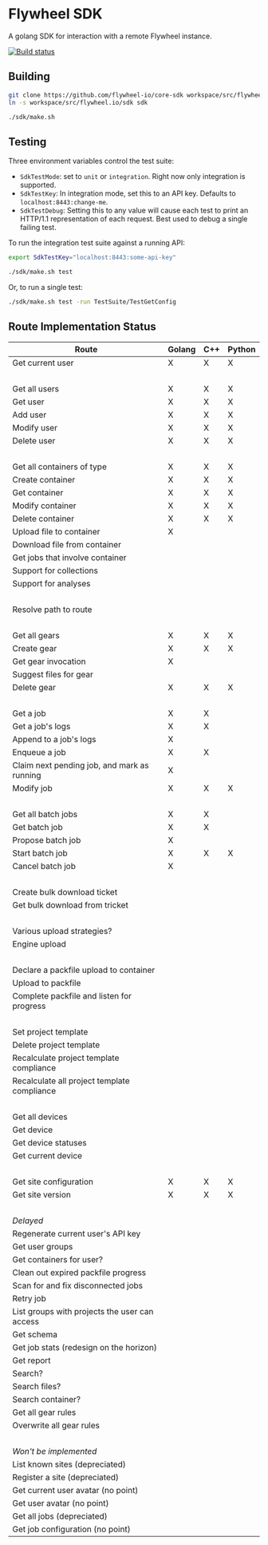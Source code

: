 # Flywheel SDK

A golang SDK for interaction with a remote Flywheel instance.

[![Build status](https://circleci.com/gh/flywheel-io/core-sdk/tree/master.svg?style=shield)](https://circleci.com/gh/flywheel-io/core-sdk)

## Building

```bash
git clone https://github.com/flywheel-io/core-sdk workspace/src/flywheel.io/sdk
ln -s workspace/src/flywheel.io/sdk sdk

./sdk/make.sh
```

## Testing

Three environment variables control the test suite:

* `SdkTestMode`: set to `unit` or `integration`. Right now only integration is supported.
* `SdkTestKey`: In integration mode, set this to an API key. Defaults to `localhost:8443:change-me`.
* `SdkTestDebug`: Setting this to any value will cause each test to print an HTTP/1.1 representation of each request. Best used to debug a single failing test.

To run the integration test suite against a running API:

```bash
export SdkTestKey="localhost:8443:some-api-key"

./sdk/make.sh test
```

Or, to run a single test:

```bash
./sdk/make.sh test -run TestSuite/TestGetConfig
```

## Route Implementation Status

Route                                            | Golang  |  C++   | Python
-------------------------------------------------|---------|--------|--------
Get current user                                 | X       | X      | X
&nbsp;                                           |         |        |
Get all users                                    | X       | X      | X
Get user                                         | X       | X      | X
Add user                                         | X       | X      | X
Modify user                                      | X       | X      | X
Delete user                                      | X       | X      | X
&nbsp;                                           |         |        |
Get all containers of type                       | X       | X      | X
Create container                                 | X       | X      | X
Get container                                    | X       | X      | X
Modify container                                 | X       | X      | X
Delete container                                 | X       | X      | X
Upload file to container                         | X       |        |
Download file from container                     |         |        |
Get jobs that involve container                  |         |        |
Support for collections                          |         |        |
Support for analyses                             |         |        |
&nbsp;                                           |         |        |
Resolve path to route                            |         |        |
&nbsp;                                           |         |        |
Get all gears                                    | X       | X      | X
Create gear                                      | X       | X      | X
Get gear invocation                              | X       |        |
Suggest files for gear                           |         |        |
Delete gear                                      | X       | X      | X
&nbsp;                                           |         |        |
Get a job                                        | X       | X      |
Get a job's logs                                 | X       | X      |
Append to a job's logs                           | X       |        |
Enqueue a job                                    | X       | X      |
Claim next pending job, and mark as running      | X       |        |
Modify job                                       | X       | X      | X
&nbsp;                                           |         |        |
Get all batch jobs                               | X       | X      |
Get batch job                                    | X       | X      |
Propose batch job                                | X       |        |
Start batch job                                  | X       | X      | X
Cancel batch job                                 | X       |        |
&nbsp;                                           |         |        |
Create bulk download ticket                      |         |        |
Get bulk download from tricket                   |         |        |
&nbsp;                                           |         |        |
Various upload strategies?                       |         |        |
Engine upload                                    |         |        |
&nbsp;                                           |         |        |
Declare a packfile upload to container           |         |        |
Upload to packfile                               |         |        |
Complete packfile and listen for progress        |         |        |
&nbsp;                                           |         |        |
Set project template                             |         |        |
Delete project template                          |         |        |
Recalculate project template compliance          |         |        |
Recalculate all project template compliance      |         |        |
&nbsp;                                           |         |        |
Get all devices                                  |         |        |
Get device                                       |         |        |
Get device statuses                              |         |        |
Get current device                               |         |        |
&nbsp;                                           |         |        |
Get site configuration                           | X       | X      | X
Get site version                                 | X       | X      | X
&nbsp;                                           |         |        |
_Delayed_                                        |         |        |
Regenerate current user's API key                |         |        |
Get user groups                                  |         |        |
Get containers for user?                         |         |        |
Clean out expired packfile progress              |         |        |
Scan for and fix disconnected jobs               |         |        |
Retry job                                        |         |        |
List groups with projects the user can access    |         |        |
Get schema                                       |         |        |
Get job stats (redesign on the horizon)          |         |        |
Get report                                       |         |        |
Search?                                          |         |        |
Search files?                                    |         |        |
Search container?                                |         |        |
Get all gear rules                               |         |        |
Overwrite all gear rules                         |         |        |
&nbsp;                                           |         |        |
_Won't be implemented_                           |         |        |
List known sites (depreciated)                   |         |        |
Register a site (depreciated)                    |         |        |
Get current user avatar (no point)               |         |        |
Get user avatar (no point)                       |         |        |
Get all jobs (depreciated)                       |         |        |
Get job configuration (no point)                 |         |        |

<!--

Left over for another day:


prefix('/<cont_name:{cname}>', [

	prefix('/<cid:{cid}>', [

		route('/<list_name:tags>',                 TagsListHandler,                     m=['POST']),
		route('/<list_name:tags>/<value:{tag}>',   TagsListHandler,                     m=['GET', 'PUT', 'DELETE']),

		route('/<list_name:files>',                FileListHandler,                     m=['POST']),
		route('/<list_name:files>/<name:{fname}>', FileListHandler,                     m=['GET', 'DELETE']),


		route('/<list_name:analyses>', AnalysesHandler, m=['POST']),
		# Could be in a prefix. Had weird syntax highlighting issues so leaving for another day
		route('/<list_name:analyses>/<_id:{cid}>',                       AnalysesHandler,                  m=['GET', 'DELETE']),
		route('/<list_name:analyses>/<_id:{cid}>/files',                 AnalysesHandler, h='download',    m=['GET']),
		route('/<list_name:analyses>/<_id:{cid}>/files/<name:{fname}>',  AnalysesHandler, h='download',    m=['GET']),
		route('/<list_name:analyses>/<_id:{cid}>/notes',                 AnalysesHandler, h='add_note',    m=['POST']),
		route('/<list_name:analyses>/<_id:{cid}>/notes/<note_id:{cid}>', AnalysesHandler, h='delete_note', m=['DELETE']),
		route('/<list_name:notes>',                                      NotesListHandler,                 m=['POST']),
		route('/<list_name:notes>/<_id:{nid}>',                          NotesListHandler, name='notes',   m=['GET', 'PUT', 'DELETE']),
	])
]),


prefix('/<cont_name:groups>', [
	route('/<cid:{gid}>/<list_name:roles>',                          ListHandler,     m=['POST']),
	route('/<cid:{gid}>/<list_name:roles>/<site:{sid}>/<_id:{uid}>', ListHandler,     m=['GET', 'PUT', 'DELETE']),

	route('/<cid:{gid}>/<list_name:tags>',                           TagsListHandler, m=['POST']),
	route('/<cid:{gid}>/<list_name:tags>/<value:{tag}>',             TagsListHandler, m=['GET', 'PUT', 'DELETE']),
]),




# Collections

route( '/collections',                 CollectionsHandler, h='get_all',                    m=['GET']),
route( '/collections',                 CollectionsHandler,                                 m=['POST']),
prefix('/collections', [
	route('/curators',                 CollectionsHandler, h='curators',                   m=['GET']),
	route('/<cid:{cid}>',              CollectionsHandler,                                 m=['GET', 'PUT', 'DELETE']),
	route('/<cid:{cid}>/sessions',     CollectionsHandler, h='get_sessions',               m=['GET']),
	route('/<cid:{cid}>/acquisitions', CollectionsHandler, h='get_acquisitions',           m=['GET']),
]),


# Collections / Projects

prefix('/<cont_name:collections|projects>', [
	prefix('/<cid:{cid}>', [
		route('/<list_name:permissions>',                          PermissionsListHandler, m=['POST']),
		route('/<list_name:permissions>/<site:{sid}>/<_id:{uid}>', PermissionsListHandler, m=['GET', 'PUT', 'DELETE']),
	]),
]),

# Misc (to be cleaned up later)

route('/<par_cont_name:groups>/<par_id:{gid}>/<cont_name:projects>', ContainerHandler, h='get_all', m=['GET']),
route('/<par_cont_name:{cname}>/<par_id:{cid}>/<cont_name:{cname}>', ContainerHandler, h='get_all', m=['GET']),

-->
